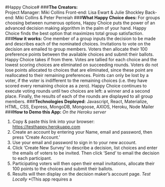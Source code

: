 #Happy Choice#
###**The Creators:**  
Project Manager: Miki Collins
Front-end: Lisa Ewart & Julie Shockley
Back-end: Miki Collins & Peter Perreiah
###**What Happy Choice does:**
For groups choosing between numerous options, Happy Choice puts the power of an advanced decision making algorithm in the palm of your hand.  Happy Choice finds the best option that maximizes total group satisfaction.   
###**How it works:**
One member of a group inputs the decision to be made and describes each of the nominated choices.  Invitations to vote on the decision are emailed to group members.  Voters then allocate their 100 preference points between the available choices and submit their ballots.   Happy Choice takes if from there. 
Votes are tallied for each choice and the lowest scoring choices are eliminated on succeeding rounds.   Voters do not lose points allocated to choices that are eliminated, since these point are reallocated to their remaining preferences.  Points can only be lost by a voter, if the voter is indifferent to the remaining choices (i.e. they have scored every remaining choice as a zero).   Happy Choice continues to execute voting rounds until two choices are left: a winner and a second place.  Finally, the results of each of the rounds are displayed to all group members.
###**Technologies Deployed:**
Javascript, React, Materialize, HTML, CSS, Express, MongoDB, Mongoose, AXIOS, Heroku, Node Mailer
###**How to Demo this App:**
*On the Heroku server*
1)	Copy & paste this link into your browser:  https://testhappy.herokuapp.com
2)	Create an account by entering your Name, email and password, then press ‘Create Account.’
3)	Use your email and password to sign in to your new account.
4)	Click ‘Create New Survey’ to describe a decision, list choices and enter the emails of voters to be invited.  Then click ‘Send’ to email the decision to each participant.
5)	Participating voters will then open their email invitations, allocate their 100 points to the choices and submit their ballots.
6)	Results will then display on the decision maker’s account page.
*Test Locally*
*(This app requires a
